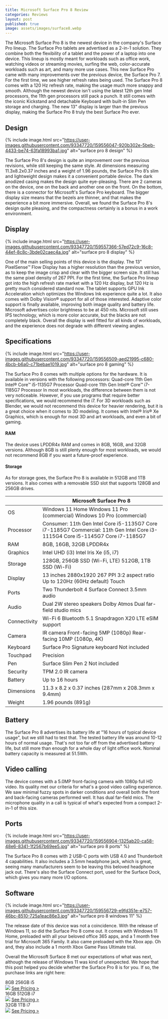 ```yaml
---
title: Microsoft Surface Pro 8 Review
categories: Reviews
layout: post
published: true
image: assets/images/surface8.webp
---
```


The Microsoft Surface Pro 8 is the newest device in the company's Surface Pro lineup. The Surface Pro tablets are advertised as a 2-in-1 solution. They combine both the flexibility of a tablet and the power of a laptop into one device. This lineup is mostly meant for workloads such as office work, watching videos or streaming movies, surfing the web, color-accurate workloads such as art, and many more use cases. This new Surface Pro came with many improvements over the previous device, the Surface Pro 7. For the first time, we see higher refresh rates being used. The Surface Pro 8 comes with a 120 Hz refresh rate, making the usage much more snappy and smooth. Although the newest device isn't using the latest 12th gen Intel processors, the 11th gen processors still pack a punch. It still comes with the iconic Kickstand and detachable Keyboard with built-in Slim Pen storage and charging. The new 13" display is larger than the previous display, making the Surface Pro 8 truly the best Surface Pro ever.

## Design

{% include image.html src="https://user-images.githubusercontent.com/93347720/159556047-920b302e-5beb-4433-be74-63fa18993ba1.jpg" alt="surface pro 8 design" %}

The Surface Pro 8's design is quite an improvement over the previous revisions, while still keeping the same style. At dimensions measuring 11.3x8.2x0.37 inches and a weight of 1.96 pounds, the Surface Pro 8’s slim and lightweight design makes it a convenient portable device. The dark anodized casing makes the design quite eye-pleasing. There are 2 cameras on the device, one on the back and another one on the front. On the bottom, there is a connector for Microsoft's Surface Pro keyboard. The bigger display size means that the bezels are thinner, and that makes the experience a bit more immersive. Overall, we found the Surface Pro 8's design quite pleasing, and the compactness certainly is a bonus in a work environment.



## Display
{% include image.html src="https://user-images.githubusercontent.com/93347720/159557366-57ed72c9-16c8-44ef-8c8c-3bde02caec4a.jpg" alt="surface pro 8 display" %}

One of the main selling points of this device is the display. The 13" PixelSense™ Flow Display has a higher resolution than the previous version, as to keep the image crisp and clear with the bigger screen size. It still has the same pixel density of 267 PPI.  For the first time, the Surface Pro lineup got into the high refresh rate market with a 120 Hz display, but 120 Hz is pretty much considered standard now. The tablet supports GPU Ink Acceleration which optimizes the Windows Ink experience quite a lot. It also comes with Dolby Vision® support for all of those interested. Adaptive color support is finally available, improving both image quality and battery life. Microsoft advertises color brightness to be at 450 nits. Microsoft still uses IPS technology, which is more color accurate, but the blacks are not completely black. Overall the display is well fitted for all kinds of workloads, and the experience does not degrade with different viewing angles. 

## Specifications

{% include image.html src="https://user-images.githubusercontent.com/93347720/159556509-aed21995-c680-4bcb-b6a0-c71bebae1019.jpg" alt="surface pro 8 gaming" %}

The Surface Pro 8 comes with multiple options for the hardware.
It is available in versions with the following processors:
Quad-core 11th Gen Intel® Core™ i5-1135G7 Processor
Quad-core 11th Gen Intel® Core™ i7-1185G7 Processor
In most workloads, the difference between them is not very noticeable. However, if you use programs that require better specifications, we would recommend the i7. For 3D workloads such as Blender, we would not recommend this device for heavier rendering, but it is a great choice when it comes to 3D modeling. It comes with Intel® Iris® Xe Graphics, which is enough for most 3D and art workloads, and even a bit of gaming.  

#### RAM

The device uses LPDDR4x RAM and comes in 8GB, 16GB, and 32GB versions. Although 8GB is still plenty enough for most workloads, we would not recommend 8GB if you want a future-proof experience.

#### Storage

As for storage goes, the Surface Pro 8 is available in 512GB and 1TB versions. It also comes with a removable SSD slot that supports 128GB and 256GB drives.

|              | Microsoft Surface Pro 8                                                                                                        |
|--------------|--------------------------------------------------------------------------------------------------------------------------------|
| OS           | Windows 11 Home Windows 11 Pro (commercial) Windows 10 Pro (commercial)                                                        |
| Processor    | Consumer: 11th Gen Intel Core i5-1135G7 Core i7-1185G7 Commercial: 11th Gen Intel Core i3-1115G4 Core i5-1145G7 Core i7-1185G7 |
| RAM          | 8GB, 16GB, 32GB LPDDR4x                                                                                                        |
| Graphics     | Intel UHD (i3) Intel Iris Xe (i5, i7)                                                                                          |
| Storage      | 128GB, 256GB SSD (Wi-Fi, LTE) 512GB, 1TB SSD (Wi-Fi)                                                                           |
| Display      | 13 inches 2880x1920 267 PPI 3:2 aspect ratio Up to 120Hz (60Hz default) Touch                                                  |
| Ports        | Two Thunderbolt 4 Surface Connect 3.5mm audio                                                                                  |
| Audio        | Dual 2W stereo speakers Dolby Atmos Dual far-field studio mics                                                                 |
| Connectivity | Wi-Fi 6 Bluetooth 5.1 Snapdragon X20 LTE eSIM support                                                                          |
| Camera       | IR camera Front-facing 5MP (1080p) Rear-facing 10MP (1080p, 4K)                                                                |
| Keyboard     | Surface Pro Signature keyboard Not included                                                                                    |
| Touchpad     | Precision                                                                                                                      |
| Pen          | Surface Slim Pen 2 Not included                                                                                                |
| Security     | TPM 2.0 IR camera                                                                                                              |
| Battery      | Up to 16 hours                                                                                                                 |
| Dimensions   | 11.3 x 8.2 x 0.37 inches (287mm x 208.3mm x 9.4mm)                                                                             |
| Weight       | 1.96 pounds (891g)                                                                                                             |

## Battery

The Surface Pro 8 advertises its battery life at "16 hours of typical device usage", but we still had to test that. The tested battery life was around 10-12 hours of normal usage. That's not too far off from the advertised battery life, but still more than enough for a whole day of light office work. Nominal battery capacity is measured at 51.5Wh.

## Video calling

The device comes with a 5.0MP front-facing camera with 1080p full HD video. Its quality met our criteria for what's a good video calling experience. We saw minimal fuzzy spots in darker conditions and overall both the front and back-facing cameras performed well. It has dual far-field mics. The microphone quality in a call is typical of what's expected from a compact 2-in-1 of this size. 

## Ports

{% include image.html src="https://user-images.githubusercontent.com/93347720/159556904-1325ab20-ca58-48e6-8341-1f2567b69ee5.jpg" alt="surface pro 8 ports" %}

The Surface Pro 8 comes with 2 USB-C ports with USB 4.0 and Thunderbolt 4 capabilities. It also includes a 3.5mm headphone jack, which is great, seeing many manufacturers seem to be leaving this beloved headphone jack out. There's also the Surface Connect port, used for the Surface Dock, which gives you many more I/O options.

## Software

{% include image.html src="https://user-images.githubusercontent.com/93347720/159556729-e9fd351e-e757-46bc-8510-725a1eac86e3.jpg" alt="surface pro 8 windows 11" %}

The release date of this device was not a coincidence. With the release of Windows 11, so did the Surface Pro 8 come out. It comes with Windows 11 Home, preloaded with all your beloved office 365 apps, and a 1 month free trial for Microsoft 365 Family. It also came preloaded with the Xbox app. Oh and, they also include a 1 month Xbox Game Pass Ultimate trial.

Overall the Microsoft Surface 8 met our expectations of what was next, although the release of Windows 11 was kind of unexpected. We hope that this post helped you decide whether the Surface Pro 8 is for you. If so, the purchase links are right here:

<div class="container">
  <div class="row gx-3">
    <div class="col-md">
      <div class="shadow p-0 mb-5 bg-white rounded-3 text-center">
        <div class="align-items-start bg-dark rounded-top text-white text-center font-weight-bold p-1">8GB 256GB i5</div>
        <img class="p-2" src="https://user-images.githubusercontent.com/93347720/159558041-90dc3009-71a6-41ef-a146-e873cd37fd79.jpg">
        <a class="btn btn-outline-dark m-2 col-11" href="https://amzn.to/3ip7AD4">See Pricing ></a>
      </div>
    </div>
        <div class="col-md">
      <div class="shadow p-0 mb-5 bg-white rounded-3 text-center">
        <div class="align-items-start bg-dark rounded-top text-white text-center font-weight-bold p-1">16GB 512GB i7</div>
        <img class="p-2" src="https://user-images.githubusercontent.com/93347720/159558041-90dc3009-71a6-41ef-a146-e873cd37fd79.jpg">
        <a class="btn btn-outline-dark m-2 col-11" href="https://amzn.to/3wtKqDR">See Pricing ></a>
      </div>
    </div>
        <div class="col-md">
      <div class="shadow p-0 mb-5 bg-white rounded-3 text-center">
        <div class="align-items-start bg-dark rounded-top text-white text-center font-weight-bold p-1">32GB 1TB i7</div>
        <img class="p-2" src="https://user-images.githubusercontent.com/93347720/159558041-90dc3009-71a6-41ef-a146-e873cd37fd79.jpg">
        <a class="btn btn-outline-dark m-2 col-11" href="https://amzn.to/3qsoBAG">See Pricing ></a>
      </div>
    </div>
  </div>
</div>
